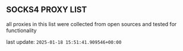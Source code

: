 ## SOCKS4 PROXY LIST

all proxies in this list were collected from open sources and tested for functionality

last update: `2025-01-18 15:51:41.909546+00:00`
